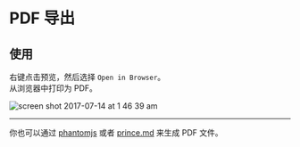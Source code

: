 # PDF 导出  
## 使用
右键点击预览，然后选择 `Open in Browser`。    
从浏览器中打印为 PDF。

![screen shot 2017-07-14 at 1 46 39 am](https://user-images.githubusercontent.com/1908863/28201366-536dbc0a-6836-11e7-866f-db9a5d12de16.png)

---  

你也可以通过 [phantomjs](zh-cn/phantomjs.md) 或者 [prince.md](zh-cn/prince.md) 来生成 PDF 文件。